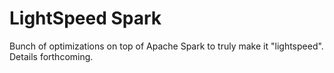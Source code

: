 # LightSpeed Spark

Bunch of optimizations on top of Apache Spark to truly make it "lightspeed". Details forthcoming.
